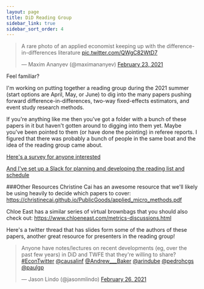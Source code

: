 ```yaml
---
layout: page
title: DiD Reading Group
sidebar_link: true
sidebar_sort_order: 4
---
```


<blockquote class="twitter-tweet" data-partner="tweetdeck"><p lang="en" dir="ltr">A rare photo of an applied economist keeping up with the difference-in-differences literature <a href="https://t.co/QWgC82WtD7">pic.twitter.com/QWgC82WtD7</a></p>&mdash; Maxim Ananyev (@maximananyev) <a href="https://twitter.com/maximananyev/status/1364080411471568902?ref_src=twsrc%5Etfw">February 23, 2021</a></blockquote>
<script async src="https://platform.twitter.com/widgets.js" charset="utf-8"></script>

Feel familiar?

I'm working on putting together a reading group during the 2021 summer (start options are April, May, or June) to dig into the many papers pushing forward difference-in-differences, two-way fixed-effects estimators, and event study research methods.

If you're anything like me then you've got a folder with a bunch of these papers in it but haven't gotten around to digging into them yet. Maybe you've been pointed to them (or have done the pointing) in referee reports. I figured that there was probably a bunch of people in the same boat and the idea of the reading group came about.

[Here's a survey for anyone interested](https://docs.google.com/forms/d/e/1FAIpQLSc0zfWA-B2dd50SXOvHJ6GFuJXIlRLR6y3LVXMqxUDh1ZZj9w/viewform?usp=sf_link)

[And I've set up a Slack for planning and developing the reading list and schedule](https://join.slack.com/t/didreadinggroup/shared_invite/zt-n72wc6e8-~5vrAKiuMj32Sn1czaTJPg)


###Other Resources
Christine Cai has an awesome resource that we'll likely be using heavily to decide which papers to cover: https://christinecai.github.io/PublicGoods/applied_micro_methods.pdf

Chloe East has a similar series of virtual brownbags that you should also check out: https://www.chloeneast.com/metrics-discussions.html

Here's a twitter thread that has slides form some of the authors of these papers, another great resource for presenters in the reading group!

<blockquote class="twitter-tweet" data-partner="tweetdeck"><p lang="en" dir="ltr">Anyone have notes/lectures on recent developments (eg, over the past few years) in DiD and TWFE that they&#39;re willing to share? <a href="https://twitter.com/hashtag/EconTwitter?src=hash&amp;ref_src=twsrc%5Etfw">#EconTwitter</a>  <a href="https://twitter.com/causalinf?ref_src=twsrc%5Etfw">@causalinf</a> <a href="https://twitter.com/Andrew___Baker?ref_src=twsrc%5Etfw">@Andrew___Baker</a> <a href="https://twitter.com/arindube?ref_src=twsrc%5Etfw">@arindube</a> <a href="https://twitter.com/pedrohcgs?ref_src=twsrc%5Etfw">@pedrohcgs</a> <a href="https://twitter.com/paulgp?ref_src=twsrc%5Etfw">@paulgp</a></p>&mdash; Jason Lindo (@jasonmlindo) <a href="https://twitter.com/jasonmlindo/status/1365313489800228867?ref_src=twsrc%5Etfw">February 26, 2021</a></blockquote>
<script async src="https://platform.twitter.com/widgets.js" charset="utf-8"></script>
